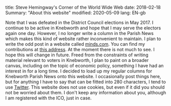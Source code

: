 title: Steve Hemingway's Corner of the World Wide Web
date: 2018-02-18
Summary: "About this website"
modified: 2020-05-09
lang: EN-gb

Note that I was defeated in the District Council elections in May 2017. I
continue to be active in Knebworth and hope that I may serve the electors again
one day. However, I no longer write a column in the Parish News which makes this
kind of website rather inconvenient to maintain. I plan to write the odd post in
a website called [minds.com](https://minds.com). You can find my contributions
at [this address](https://www.minds.com/2chj9). At the moment there is not much
to see. I hope this will change in future. Freed from the constraints of writing
material relevant to voters in Knebworth, I plan to paint on a broader canvas,
including on the topic of economic policy, something I have had an interest in
for a long time.
I decided to load up my regular columns for Knebworth Parish News onto this website. I occasionally post things here, but for anything I have to say that can be fitted into 280 characters, I tend to use [Twitter](https://twitter.com/SteveKnebworth).
This website does not use cookies, but even if it did you should not be worried about them.
I don\'t keep any information about you, although I am registered with the ICO, just in case.
